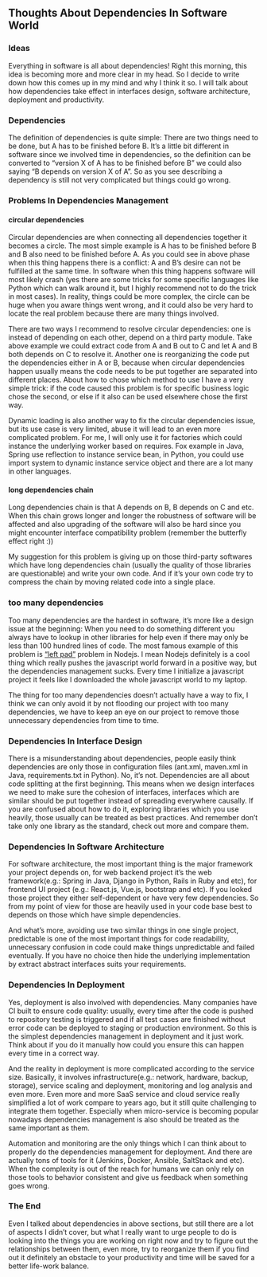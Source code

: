 ## Thoughts About Dependencies In Software World
### Ideas
Everything in software is all about dependencies! Right this morning, this idea is becoming more and more clear in my head. So I decide to write down how this comes up in my mind and why I think it so. I will talk about how dependencies take effect in interfaces design, software architecture, deployment and productivity.

### Dependencies
The definition of dependencies is quite simple: There are two things need to be done, but A has to be finished before B. It’s a little bit different in software since we involved time in dependencies, so the definition can be converted to “version X of A has to be finished before B” we could also saying “B depends on version X of A”. So as you see describing a dependency is still not very complicated but things could go wrong.

### Problems In Dependencies Management
#### circular dependencies
Circular dependencies are when connecting all dependencies together it becomes a circle. The most simple example is A has to be finished before B and B also need to be finished before A. As you could see in above phase when this thing happens there is a conflict: A and B’s desire can not be fulfilled at the same time. In software when this thing happens software will most likely crash (yes there are some tricks for some specific languages like Python which can walk around it, but I highly recommend not to do the trick in most cases). In reality, things could be more complex, the circle can be huge when you aware things went wrong, and it could also be very hard to locate the real problem because there are many things involved.

There are two ways I recommend to resolve circular dependencies: one is instead of depending on each other, depend on a third party module. Take above example we could extract code from A and B out to C and let A and B both depends on C to resolve it. Another one is reorganizing the code put the dependencies either in A or B, because when circular dependencies happen usually means the code needs to be put together are separated into different places. About how to chose which method to use I have a very simple trick: if the code caused this problem is for specific business logic chose the second, or else if it also can be used elsewhere chose the first way.

Dynamic loading is also another way to fix the circular dependencies issue, but its use case is very limited, abuse it will lead to an even more complicated problem. For me, I will only use it for factories which could instance the underlying worker based on requires. Fox example in Java, Spring use reflection to instance service bean, in Python, you could use import system to dynamic instance service object and there are a lot many in other languages.
#### long dependencies chain
Long dependencies chain is that A depends on B, B depends on C and etc. When this chain grows longer and longer the robustness of software will be affected and also upgrading of the software will also be hard since you might encounter interface compatibility problem (remember the butterfly effect right :))

My suggestion for this problem is giving up on those third-party softwares which have long dependencies chain (usually the quality of those libraries are questionable) and write your own code. And if it’s your own code try to compress the chain by moving related code into a single place.
### too many dependencies
Too many dependencies are the hardest in software, it’s more like a design issue at the beginning: When you need to do something different you always have to lookup in other libraries for help even if there may only be less than 100 hundred lines of code.  The most famous example of this problem is [“left pad”](http://www.theregister.co.uk/2016/03/23/npm_left_pad_chaos/) problem in Nodejs. I mean Nodejs definitely is a cool thing which really pushes the javascript world forward in a positive way, but the dependencies management sucks. Every time I initialize a javascript project it feels like I downloaded the whole javascript world to my laptop.

The thing for too many dependencies doesn’t actually have a way to fix, I think we can only avoid it by not flooding our project with too many dependencies, we have to keep an eye on our project to remove those unnecessary dependencies from time to time.
### Dependencies In Interface Design
There is a misunderstanding about dependencies, people easily think dependencies are only those in configuration files (ant.xml, maven.xml in Java, requirements.txt in Python). No, it’s not. Dependencies are all about code splitting at the first beginning. This means when we design interfaces we need to make sure the cohesion of interfaces, interfaces which are similar should be put together instead of spreading everywhere causally. If you are confused about how to do it, exploring libraries which you use heavily, those usually can be treated as best practices. And remember don’t take only one library as the standard, check out more and compare them.
### Dependencies In Software Architecture
For software architecture, the most important thing is the major framework your project depends on, for web backend project it’s the web framework(e.g.: Spring in Java, Django in Python, Rails in Ruby and etc), for frontend UI project (e.g.: React.js, Vue.js, bootstrap and etc). If you looked those project they either self-dependent or have very few dependencies. So from my point of view for those are heavily used in your code base best to depends on those which have simple dependencies.

And what’s more, avoiding use two similar things in one single project, predictable is one of the most important things for code readability, unnecessary confusion in code could make things unpredictable and failed eventually. If you have no choice then hide the underlying implementation by extract abstract interfaces suits your requirements.
### Dependencies In Deployment
Yes, deployment is also involved with dependencies. Many companies have CI built to ensure code quality: usually, every time after the code is pushed to repository testing is triggered and if all test cases are finished without error code can be deployed to staging or production environment. So this is the simplest dependencies management in deployment and it just work. Think about if you do it manually how could you ensure this can happen every time in a correct way.

And the reality in deployment is more complicated according to the service size. Basically, it involves infrastructure(e.g.: network, hardware, backup, storage), service scaling and deployment, monitoring and log analysis and even more. Even more and more SaaS service and cloud service really simplified a lot of work compare to years ago, but it still quite challenging to integrate them together. Especially when micro-service is becoming popular nowadays dependencies management is also should be treated as the same important as them.

Automation and monitoring are the only things which I can think about to properly do the dependencies management for deployment. And there are actually tons of tools for it (Jenkins, Docker, Ansible, SaltStack and etc). When the complexity is out of the reach for humans we can only rely on those tools to behavior consistent and give us feedback when something goes wrong.
### The End
Even I talked about dependencies in above sections, but still there are a lot of aspects I didn’t cover, but what I really want to urge people to do is looking into the things you are working on right now and try to figure out the relationships between them, even more, try to reorganize them if you find out it definitely an obstacle to your productivity and time will be saved for a better life-work balance.
